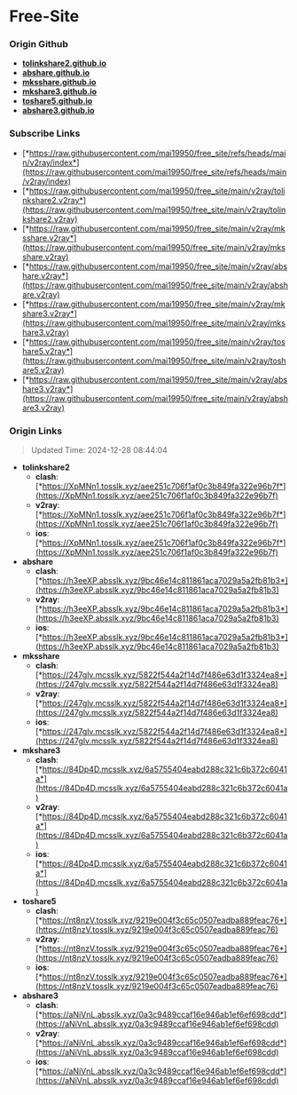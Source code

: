 # Free-Site

### Origin Github

- [**tolinkshare2.github.io**](https://github.com/tolinkshare2/tolinkshare2.github.io)
- [**abshare.github.io**](https://github.com/abshare/abshare.github.io)
- [**mksshare.github.io**](https://github.com/mksshare/mksshare.github.io)
- [**mkshare3.github.io**](https://github.com/mkshare3/mkshare3.github.io)
- [**toshare5.github.io**](https://github.com/toshare5/toshare5.github.io)
- [**abshare3.github.io**](https://github.com/abshare3/abshare3.github.io)

### Subscribe Links

- [*https://raw.githubusercontent.com/mai19950/free_site/refs/heads/main/v2ray/index*](https://raw.githubusercontent.com/mai19950/free_site/refs/heads/main/v2ray/index)
- [*https://raw.githubusercontent.com/mai19950/free_site/main/v2ray/tolinkshare2.v2ray*](https://raw.githubusercontent.com/mai19950/free_site/main/v2ray/tolinkshare2.v2ray)
- [*https://raw.githubusercontent.com/mai19950/free_site/main/v2ray/mksshare.v2ray*](https://raw.githubusercontent.com/mai19950/free_site/main/v2ray/mksshare.v2ray)
- [*https://raw.githubusercontent.com/mai19950/free_site/main/v2ray/abshare.v2ray*](https://raw.githubusercontent.com/mai19950/free_site/main/v2ray/abshare.v2ray)
- [*https://raw.githubusercontent.com/mai19950/free_site/main/v2ray/mkshare3.v2ray*](https://raw.githubusercontent.com/mai19950/free_site/main/v2ray/mkshare3.v2ray)
- [*https://raw.githubusercontent.com/mai19950/free_site/main/v2ray/toshare5.v2ray*](https://raw.githubusercontent.com/mai19950/free_site/main/v2ray/toshare5.v2ray)
- [*https://raw.githubusercontent.com/mai19950/free_site/main/v2ray/abshare3.v2ray*](https://raw.githubusercontent.com/mai19950/free_site/main/v2ray/abshare3.v2ray)

### Origin Links

> Updated Time: 2024-12-28 08:44:04

- **tolinkshare2**
  - **clash**: [*https://XpMNn1.tosslk.xyz/aee251c706f1af0c3b849fa322e96b7f*](https://XpMNn1.tosslk.xyz/aee251c706f1af0c3b849fa322e96b7f)
  - **v2ray**: [*https://XpMNn1.tosslk.xyz/aee251c706f1af0c3b849fa322e96b7f*](https://XpMNn1.tosslk.xyz/aee251c706f1af0c3b849fa322e96b7f)
  - **ios**: [*https://XpMNn1.tosslk.xyz/aee251c706f1af0c3b849fa322e96b7f*](https://XpMNn1.tosslk.xyz/aee251c706f1af0c3b849fa322e96b7f)
- **abshare**
  - **clash**: [*https://h3eeXP.absslk.xyz/9bc46e14c811861aca7029a5a2fb81b3*](https://h3eeXP.absslk.xyz/9bc46e14c811861aca7029a5a2fb81b3)
  - **v2ray**: [*https://h3eeXP.absslk.xyz/9bc46e14c811861aca7029a5a2fb81b3*](https://h3eeXP.absslk.xyz/9bc46e14c811861aca7029a5a2fb81b3)
  - **ios**: [*https://h3eeXP.absslk.xyz/9bc46e14c811861aca7029a5a2fb81b3*](https://h3eeXP.absslk.xyz/9bc46e14c811861aca7029a5a2fb81b3)
- **mksshare**
  - **clash**: [*https://247glv.mcsslk.xyz/5822f544a2f14d7f486e63d1f3324ea8*](https://247glv.mcsslk.xyz/5822f544a2f14d7f486e63d1f3324ea8)
  - **v2ray**: [*https://247glv.mcsslk.xyz/5822f544a2f14d7f486e63d1f3324ea8*](https://247glv.mcsslk.xyz/5822f544a2f14d7f486e63d1f3324ea8)
  - **ios**: [*https://247glv.mcsslk.xyz/5822f544a2f14d7f486e63d1f3324ea8*](https://247glv.mcsslk.xyz/5822f544a2f14d7f486e63d1f3324ea8)
- **mkshare3**
  - **clash**: [*https://84Dp4D.mcsslk.xyz/6a5755404eabd288c321c6b372c6041a*](https://84Dp4D.mcsslk.xyz/6a5755404eabd288c321c6b372c6041a)
  - **v2ray**: [*https://84Dp4D.mcsslk.xyz/6a5755404eabd288c321c6b372c6041a*](https://84Dp4D.mcsslk.xyz/6a5755404eabd288c321c6b372c6041a)
  - **ios**: [*https://84Dp4D.mcsslk.xyz/6a5755404eabd288c321c6b372c6041a*](https://84Dp4D.mcsslk.xyz/6a5755404eabd288c321c6b372c6041a)
- **toshare5**
  - **clash**: [*https://nt8nzV.tosslk.xyz/9219e004f3c65c0507eadba889feac76*](https://nt8nzV.tosslk.xyz/9219e004f3c65c0507eadba889feac76)
  - **v2ray**: [*https://nt8nzV.tosslk.xyz/9219e004f3c65c0507eadba889feac76*](https://nt8nzV.tosslk.xyz/9219e004f3c65c0507eadba889feac76)
  - **ios**: [*https://nt8nzV.tosslk.xyz/9219e004f3c65c0507eadba889feac76*](https://nt8nzV.tosslk.xyz/9219e004f3c65c0507eadba889feac76)
- **abshare3**
  - **clash**: [*https://aNiVnL.absslk.xyz/0a3c9489ccaf16e946ab1ef6ef698cdd*](https://aNiVnL.absslk.xyz/0a3c9489ccaf16e946ab1ef6ef698cdd)
  - **v2ray**: [*https://aNiVnL.absslk.xyz/0a3c9489ccaf16e946ab1ef6ef698cdd*](https://aNiVnL.absslk.xyz/0a3c9489ccaf16e946ab1ef6ef698cdd)
  - **ios**: [*https://aNiVnL.absslk.xyz/0a3c9489ccaf16e946ab1ef6ef698cdd*](https://aNiVnL.absslk.xyz/0a3c9489ccaf16e946ab1ef6ef698cdd)
